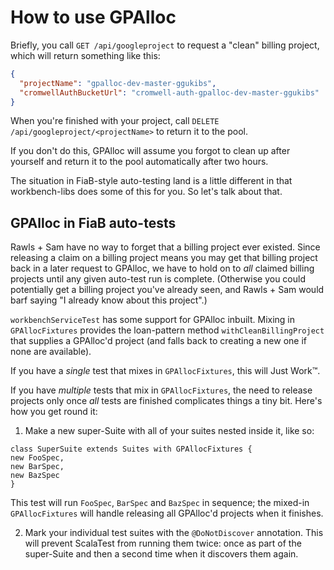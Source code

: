 # How to use GPAlloc

Briefly, you call `GET /api/googleproject` to request a "clean" billing project, which will return something like this:

```json
{
  "projectName": "gpalloc-dev-master-ggukibs",
  "cromwellAuthBucketUrl": "cromwell-auth-gpalloc-dev-master-ggukibs"
}
```
 
When you're finished with your project, call `DELETE /api/googleproject/<projectName>` to return it to the pool.

If you don't do this, GPAlloc will assume you forgot to clean up after yourself and return it to the pool automatically after two hours.
 
The situation in FiaB-style auto-testing land is a little different in that workbench-libs does some of this for you. So let's talk about that.

## GPAlloc in FiaB auto-tests

Rawls + Sam have no way to forget that a billing project ever existed. Since releasing a claim on a billing project means you may get that billing project back in a later request to GPAlloc, we have to hold on to _all_ claimed billing projects until any given auto-test run is complete. (Otherwise you could potentially get a billing project you've already seen, and Rawls + Sam would barf saying "I already know about this project".)

`workbenchServiceTest` has some support for GPAlloc inbuilt. Mixing in `GPAllocFixtures` provides the loan-pattern method `withCleanBillingProject` that supplies a GPAlloc'd project (and falls back to creating a new one if none are available).

If you have a _single_ test that mixes in `GPAllocFixtures`, this will Just Work™.

If you have _multiple_ tests that mix in `GPAllocFixtures`, the need to release projects only once _all_ tests are finished complicates things a tiny bit. Here's how you get round it:

1. Make a new super-Suite with all of your suites nested inside it, like so:  
  
  ```
class SuperSuite extends Suites with GPAllocFixtures {
  new FooSpec,
  new BarSpec,
  new BazSpec
}
```  
  
  This test will run `FooSpec`, `BarSpec` and `BazSpec` in sequence; the mixed-in `GPAllocFixtures` will handle releasing all GPAlloc'd projects when it finishes.
  
2. Mark your individual test suites with the `@DoNotDiscover` annotation. This will prevent ScalaTest from running them twice: once as part of the super-Suite and then a second time when it discovers them again.

